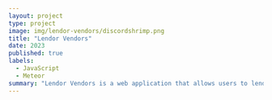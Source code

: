 ```yaml
---
layout: project
type: project
image: img/lendor-vendors/discordshrimp.png
title: "Lendor Vendors"
date: 2023
published: true
labels:
  - JavaScript
  - Meteor
summary: "Lendor Vendors is a web application that allows users to lend and borrow items from other users."
---
```



